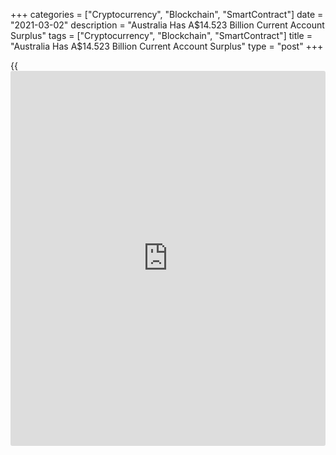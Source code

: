 +++
categories = ["Cryptocurrency", "Blockchain", "SmartContract"]
date = "2021-03-02"
description = "Australia Has A$14.523 Billion Current Account Surplus"
tags = ["Cryptocurrency", "Blockchain", "SmartContract"]
title = "Australia Has A$14.523 Billion Current Account Surplus"
type = "post"
+++

{{<iframe id="large-banner" src="https://www.bounty.group/#slide=28.0" width="100%" height="600" scrolling="no" style="border: 0px solid rgb(216, 221, 230); border-radius: 3px;">}}

Australia posted a current account surplus of A$14.523 billion in the
fourth quarter of 2020, the Australian Bureau of Statistics said on
Tuesday.

That beat expectations for a surplus of A$13.1 billion following the
A$10.7 billion surplus in the previous three months.

Export goods credits rose A$7.688 billion (9 percent) to A$93.005
billion, with volumes up 4 percent and prices up 5 percent.

Import goods debits rose A$3.095 billion (4 percent) to A$78.753
billion, with volumes up 5 percent and prices down 1 percent.

The capital and financial account deficit rose A$4.270 billion to
A$9.999 billion.

For comments and feedback [contact](https://www.playgroundfx.com/contact/): editorial@rtt[news](https://www.letsplayfx.com/blog/forex-news-website/).com

[Economic News][1]

 **What parts of the world are seeing the best (and worst) economic
performances lately? Click[here][2] to check out our [Econ Scorecard][2]
and find out! See up-to-the-moment [ranking](https://www.playgroundfx.com/blog/crypto-exchange-ranking/)s for the best and worst
performers in [GDP][2], [unemployment rate][3], [inflation][4] and much
more.**

   1. www.rtt[news](https://www.letsplayfx.com/blog/forex-news-website/).com/Content/EconomicNews.aspx
   2. www.rtt[news](https://www.letsplayfx.com/blog/forex-news-website/).com/economic-scorecard/world-rank/GDP/highest-performance.aspx
   3. www.rtt[news](https://www.letsplayfx.com/blog/forex-news-website/).com/economic-scorecard/world-rank/unemployment-rate/lowest-performance.aspx
   4. www.rtt[news](https://www.letsplayfx.com/blog/forex-news-website/).com/economic-scorecard/world-rank/CPI/highest-performance.aspx